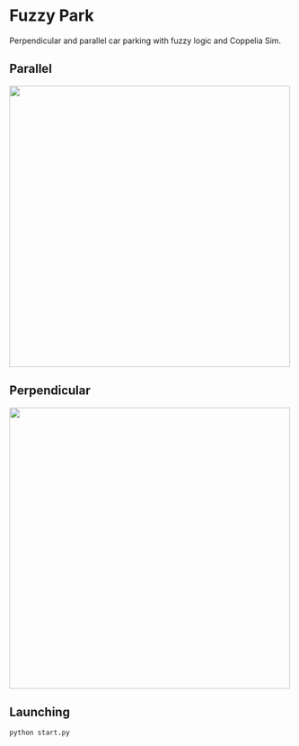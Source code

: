 # Fuzzy Park
Perpendicular and parallel car parking with fuzzy logic and Coppelia Sim.

## Parallel
<img src="https://github.com/klima7/Fuzzy-Park/blob/master/videos/gif/parallel.gif" width="500"/>

## Perpendicular
<img src="https://github.com/klima7/Fuzzy-Park/blob/master/videos/gif/perpendicular.gif" width="500"/>

## Launching
`python start.py`
